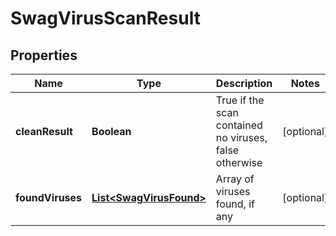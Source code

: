 
# SwagVirusScanResult

## Properties
Name | Type | Description | Notes
------------ | ------------- | ------------- | -------------
**cleanResult** | **Boolean** | True if the scan contained no viruses, false otherwise |  [optional]
**foundViruses** | [**List&lt;SwagVirusFound&gt;**](SwagVirusFound.md) | Array of viruses found, if any |  [optional]



